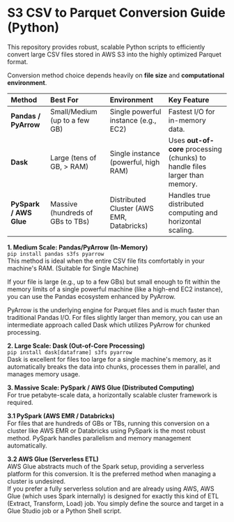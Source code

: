 # S3 CSV to Parquet Conversion Guide (Python) <br>
This repository provides robust, scalable Python scripts to efficiently convert large CSV files stored in AWS S3 into the highly optimized Parquet format. <br>

Conversion method choice depends heavily on **file size** and **computational environment**.<br>

| Method | Best For | Environment | Key Feature |
| :--- | :--- | :--- | :--- |
| **Pandas / PyArrow** | Small/Medium (up to a few GB) | Single powerful instance (e.g., EC2) | Fastest I/O for in-memory data. |
| **Dask** | Large (tens of GB, > RAM) | Single instance (powerful, high RAM) | Uses **out-of-core** processing (chunks) to handle files larger than memory. |
| **PySpark / AWS Glue** | Massive (hundreds of GBs to TBs) | Distributed Cluster (AWS EMR, Databricks) | Handles true distributed computing and horizontal scaling. |


**1. Medium Scale: Pandas/PyArrow (In-Memory)<br>**
`pip install pandas s3fs pyarrow`<br>
This method is ideal when the entire CSV file fits comfortably in your machine's RAM. (Suitable for Single Machine)<br>

If your file is large (e.g., up to a few GBs) but small enough to fit within the memory limits of a single powerful machine (like a high-end EC2 instance), you can use the Pandas ecosystem enhanced by PyArrow.<br>

PyArrow is the underlying engine for Parquet files and is much faster than traditional Pandas I/O. For files slightly larger than memory, you can use an intermediate approach called Dask which utilizes PyArrow for chunked processing.<br>


**2. Large Scale: Dask (Out-of-Core Processing)<br>**
`pip install dask[dataframe] s3fs pyarrow`<br>
Dask is excellent for files too large for a single machine's memory, as it automatically breaks the data into chunks, processes them in parallel, and manages memory usage.<br>


**3. Massive Scale: PySpark / AWS Glue (Distributed Computing)<br>**
For true petabyte-scale data, a horizontally scalable cluster framework is required.<br>

<t>**3.1 PySpark (AWS EMR / Databricks)<br>**
For files that are hundreds of GBs or TBs, running this conversion on a cluster like AWS EMR or Databricks using PySpark is the most robust method. PySpark handles parallelism and memory management automatically.<br>

<t>**3.2 AWS Glue (Serverless ETL)<br>**
AWS Glue abstracts much of the Spark setup, providing a serverless platform for this conversion. It is the preferred method when managing a cluster is undesired.<br>
If you prefer a fully serverless solution and are already using AWS, AWS Glue (which uses Spark internally) is designed for exactly this kind of ETL (Extract, Transform, Load) job. You simply define the source and target in a Glue Studio job or a Python Shell script.<br>
